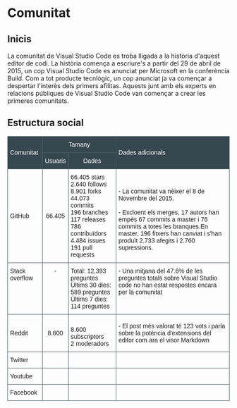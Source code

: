 <!-- TITLE: Comunitat -->
<!-- SUBTITLE: Comunitat -->

# Comunitat

## Inicis

La comunitat de Visual Studio Code es troba lligada a la història d'aquest editor de codi. La història comença a escriure's a partir del 29 de abril de 2015, un cop Visual Studio Code es anunciat per Microsoft en la conferència Build. Com a tot producte tecnlògic, un cop anunciat ja va començar a despertar l'interès dels primers afilitas. Aquests junt amb els experts en relacions públiques de Visual Studio Code van començar a crear les primeres comunitats.

## Estructura social 

<table style="border-collapse:collapse;border-spacing:0" class="tg"><tr><th style="font-family:Arial, sans-serif;font-size:14px;font-weight:normal;padding:10px 5px;border-style:solid;border-width:1px;overflow:hidden;word-break:normal;border-color:#536067;background-color:#37474f;color:#ffffff;text-align:left" rowspan="2">Comunitat</th><th style="font-family:Arial, sans-serif;font-size:14px;font-weight:normal;padding:10px 5px;border-style:solid;border-width:1px;overflow:hidden;word-break:normal;border-color:#536067;background-color:#37474f;color:#ffffff;text-align:center" colspan="2">Tamany</th><th style="font-family:Arial, sans-serif;font-size:14px;font-weight:normal;padding:10px 5px;border-style:solid;border-width:1px;overflow:hidden;word-break:normal;border-color:#536067;background-color:#37474f;color:#ffffff;text-align:left" rowspan="2">Dades adicionals<br></th></tr><tr><td style="font-family:Arial, sans-serif;font-size:14px;padding:10px 5px;border-style:solid;border-width:1px;overflow:hidden;word-break:normal;border-color:#536067;background-color:#37474f;color:#ffffff;text-align:center;vertical-align:top">Usuaris</td><td style="font-family:Arial, sans-serif;font-size:14px;padding:10px 5px;border-style:solid;border-width:1px;overflow:hidden;word-break:normal;border-color:#536067;background-color:#37474f;color:#ffffff;text-align:center;vertical-align:top">Dades</td></tr><tr><td style="font-family:Arial, sans-serif;font-size:14px;padding:10px 5px;border-style:solid;border-width:1px;overflow:hidden;word-break:normal;border-color:#536067;text-align:left">GitHub</td><td style="font-family:Arial, sans-serif;font-size:14px;padding:10px 5px;border-style:solid;border-width:1px;overflow:hidden;word-break:normal;border-color:#536067;text-align:center">66.405</td><td style="font-family:Arial, sans-serif;font-size:14px;padding:10px 5px;border-style:solid;border-width:1px;overflow:hidden;word-break:normal;border-color:#536067;text-align:left;vertical-align:top">66.405 stars<br>2.640 follows<br>8.901 forks<br>44.073 commits<br>196 branches<br>117 releases<br>786 contribuïdors<br>4.484 issues<br>191 pull requests<br></td><td style="font-family:Arial, sans-serif;font-size:14px;padding:10px 5px;border-style:solid;border-width:1px;overflow:hidden;word-break:normal;border-color:#536067;text-align:left"><br>- La comunitat va nèixer el 8 de Novembre del 2015.<br><br>- Excloent els merges, 17 autors han empès 67 commits a master i 76 commits a totes les branques.En master, 196 fitxers han canviat i s'han produït 2.733 afegits i 2.760 supressions.</td></tr><tr><td style="font-family:Arial, sans-serif;font-size:14px;padding:10px 5px;border-style:solid;border-width:1px;overflow:hidden;word-break:normal;border-color:#536067;text-align:left;vertical-align:top">Stack overflow</td><td style="font-family:Arial, sans-serif;font-size:14px;padding:10px 5px;border-style:solid;border-width:1px;overflow:hidden;word-break:normal;border-color:#536067;text-align:center;vertical-align:top">-</td><td style="font-family:Arial, sans-serif;font-size:14px;padding:10px 5px;border-style:solid;border-width:1px;overflow:hidden;word-break:normal;border-color:#536067;text-align:left;vertical-align:top">Total: 12,393 preguntes<br>Últims 30 dies: 589 preguntes<br>Últims 7 dies: 114 preguntes<br></td><td style="font-family:Arial, sans-serif;font-size:14px;padding:10px 5px;border-style:solid;border-width:1px;overflow:hidden;word-break:normal;border-color:#536067;text-align:left;vertical-align:top">- Una mitjana del 47.6% de les preguntes totals sobre Visual Studio code no han estat respostes encara per la comunitat </td></tr><tr><td style="font-family:Arial, sans-serif;font-size:14px;padding:10px 5px;border-style:solid;border-width:1px;overflow:hidden;word-break:normal;border-color:#536067;text-align:left">Reddit</td><td style="font-family:Arial, sans-serif;font-size:14px;padding:10px 5px;border-style:solid;border-width:1px;overflow:hidden;word-break:normal;border-color:#536067;text-align:center">8.600</td><td style="font-family:Arial, sans-serif;font-size:14px;padding:10px 5px;border-style:solid;border-width:1px;overflow:hidden;word-break:normal;border-color:#536067;text-align:left;vertical-align:top"><br>8.600 subscriptors<br>2 moderadors<br></td><td style="font-family:Arial, sans-serif;font-size:14px;padding:10px 5px;border-style:solid;border-width:1px;overflow:hidden;word-break:normal;border-color:#536067;text-align:left">- El post més valorat té 123 vots i parla sobre la potència d'extensions del editor com ara el visor Markdown</td></tr><tr><td style="font-family:Arial, sans-serif;font-size:14px;padding:10px 5px;border-style:solid;border-width:1px;overflow:hidden;word-break:normal;border-color:#536067;text-align:left;vertical-align:top">Twitter</td><td style="font-family:Arial, sans-serif;font-size:14px;padding:10px 5px;border-style:solid;border-width:1px;overflow:hidden;word-break:normal;border-color:#536067;text-align:center;vertical-align:top"></td><td style="font-family:Arial, sans-serif;font-size:14px;padding:10px 5px;border-style:solid;border-width:1px;overflow:hidden;word-break:normal;border-color:#536067;text-align:left;vertical-align:top"></td><td style="font-family:Arial, sans-serif;font-size:14px;padding:10px 5px;border-style:solid;border-width:1px;overflow:hidden;word-break:normal;border-color:#536067;text-align:left;vertical-align:top"></td></tr><tr><td style="font-family:Arial, sans-serif;font-size:14px;padding:10px 5px;border-style:solid;border-width:1px;overflow:hidden;word-break:normal;border-color:#536067;text-align:left;vertical-align:top">Youtube</td><td style="font-family:Arial, sans-serif;font-size:14px;padding:10px 5px;border-style:solid;border-width:1px;overflow:hidden;word-break:normal;border-color:#536067;text-align:center;vertical-align:top"></td><td style="font-family:Arial, sans-serif;font-size:14px;padding:10px 5px;border-style:solid;border-width:1px;overflow:hidden;word-break:normal;border-color:#536067;text-align:left;vertical-align:top"></td><td style="font-family:Arial, sans-serif;font-size:14px;padding:10px 5px;border-style:solid;border-width:1px;overflow:hidden;word-break:normal;border-color:#536067;text-align:left;vertical-align:top"></td></tr><tr><td style="font-family:Arial, sans-serif;font-size:14px;padding:10px 5px;border-style:solid;border-width:1px;overflow:hidden;word-break:normal;border-color:#536067;text-align:left;vertical-align:top">Facebook</td><td style="font-family:Arial, sans-serif;font-size:14px;padding:10px 5px;border-style:solid;border-width:1px;overflow:hidden;word-break:normal;border-color:#536067;text-align:center;vertical-align:top"></td><td style="font-family:Arial, sans-serif;font-size:14px;padding:10px 5px;border-style:solid;border-width:1px;overflow:hidden;word-break:normal;border-color:#536067;text-align:left;vertical-align:top"></td><td style="font-family:Arial, sans-serif;font-size:14px;padding:10px 5px;border-style:solid;border-width:1px;overflow:hidden;word-break:normal;border-color:#536067;text-align:left;vertical-align:top"></td></tr></table>
